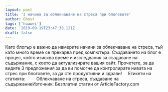 ```yaml
---
layout: post
title: '3 начина за облекчаване на стреса при блоговете'
author: Ghost
tags: ['huawei']
date: '2019-09-19T23:47:38.121Z'
draft: false
---
```


Като блогър е важно да намерите начини за облекчаване на стреса, тъй като много време се прекарва пред компютъра. Създаването на блог е процес, който изисква време и изследвания за създаване на съдържание, с което да актуализирате вашия сайт. Прочетете, за да видите 3 предложения за да ви помогне да контролирате нивата на стрес при блоговете, за да сте продуктивни и здрави!     Етикети на статията:         Облекчаване на стреса, създаване на съдържаниеИзточник: Безплатни статии от ArticleFactory.com
